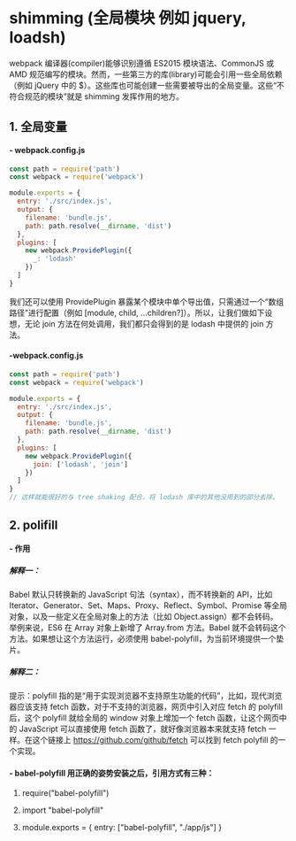 # shimming (全局模块 例如 jquery, loadsh)

webpack 编译器(compiler)能够识别遵循 ES2015 模块语法、CommonJS 或 AMD 规范编写的模块。然而，一些第三方的库(library)可能会引用一些全局依赖（例如 jQuery 中的 \$）。这些库也可能创建一些需要被导出的全局变量。这些“不符合规范的模块”就是 shimming 发挥作用的地方。

## 1. 全局变量

#### - webpack.config.js

```js {11}
const path = require('path')
const webpack = require('webpack')

module.exports = {
  entry: './src/index.js',
  output: {
    filename: 'bundle.js',
    path: path.resolve(__dirname, 'dist')
  },
  plugins: [
    new webpack.ProvidePlugin({
      _: 'lodash'
    })
  ]
}
```

我们还可以使用 ProvidePlugin 暴露某个模块中单个导出值，只需通过一个“数组路径”进行配置（例如 [module, child, ...children?]）。所以，让我们做如下设想，无论 join 方法在何处调用，我们都只会得到的是 lodash 中提供的 join 方法。

#### -webpack.config.js

```js
const path = require('path')
const webpack = require('webpack')

module.exports = {
  entry: './src/index.js',
  output: {
    filename: 'bundle.js',
    path: path.resolve(__dirname, 'dist')
  },
  plugins: [
    new webpack.ProvidePlugin({
      join: ['lodash', 'join']
    })
  ]
}
// 这样就能很好的与 tree shaking 配合，将 lodash 库中的其他没用到的部分去除。
```

## 2. polifill

#### - 作用

##### 解释一：

Babel 默认只转换新的 JavaScript 句法（syntax），而不转换新的 API，比如 Iterator、Generator、Set、Maps、Proxy、Reflect、Symbol、Promise 等全局对象，以及一些定义在全局对象上的方法（比如 Object.assign）都不会转码。
举例来说，ES6 在 Array 对象上新增了 Array.from 方法。Babel 就不会转码这个方法。如果想让这个方法运行，必须使用 babel-polyfill，为当前环境提供一个垫片。

##### 解释二：

提示：polyfill 指的是“用于实现浏览器不支持原生功能的代码”，比如，现代浏览器应该支持 fetch 函数，对于不支持的浏览器，网页中引入对应 fetch 的 polyfill 后，这个 polyfill 就给全局的 window 对象上增加一个 fetch 函数，让这个网页中的 JavaScript 可以直接使用 fetch 函数了，就好像浏览器本来就支持 fetch 一样。在这个链接上 https://github.com/github/fetch 可以找到 fetch polyfill 的一个实现。

#### - babel-polyfill 用正确的姿势安装之后，引用方式有三种：

1. require("babel-polyfill")

2. import "babel-polyfill"

3. module.exports = { entry: ["babel-polyfill", "./app/js"] }
